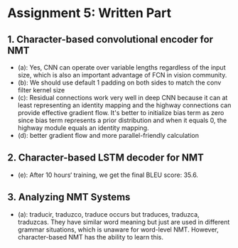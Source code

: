 # Assignment 5: Written Part

## 1. Character-based convolutional encoder for NMT

- (a): Yes, CNN can operate over variable lengths regardless of the input size, which is also an important advantage of FCN in vision community.
- (b): We should use default 1 padding on both sides to match the conv filter kernel size
- (c): Residual connections work very well in deep CNN because it can at least representing an identity mapping and the highway connections can provide effective gradient flow. It's better to initialize bias  term as zero since bias term represents a prior distribution and when it equals 0, the highway module equals an identity mapping. 
- (d): better gradient flow and more parallel-friendly calculation



## 2. Character-based LSTM decoder for NMT

- (e): After 10 hours‘ training, we get the final BLEU score: 35.6.



## 3. Analyzing NMT Systems

- (a): traducir, traduzco, traduce occurs but traduces, traduzca, traduzcas. They have similar word meaning but just are used in different grammar situations, which is unaware for word-level NMT. However, character-based NMT has the ability to learn this.

  